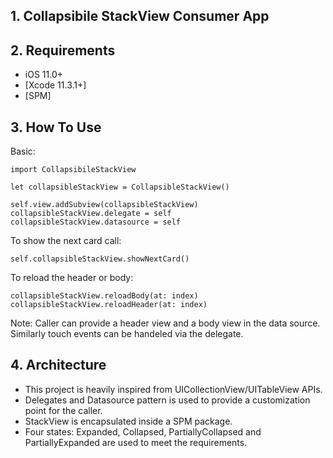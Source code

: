 ## 1. Collapsibile StackView Consumer App


## 2. Requirements
- iOS 11.0+
- [Xcode 11.3.1+]
- [SPM]


## 3. How To Use
Basic:
```
import CollapsibileStackView

let collapsibleStackView = CollapsibleStackView()

self.view.addSubview(collapsibleStackView)
collapsibleStackView.delegate = self
collapsibleStackView.datasource = self
```

To show the next card call:
```
self.collapsibleStackView.showNextCard()
```

To reload the header or body:
```
collapsibleStackView.reloadBody(at: index)
collapsibleStackView.reloadHeader(at: index)
```
Note: Caller can provide a header view and a body view in the data source. Similarly touch events can be handeled via the delegate.


## 4. Architecture
- This project is heavily inspired from UICollectionView/UITableView APIs.
- Delegates and Datasource pattern is used to provide a customization point for the caller.
- StackView is encapsulated inside a SPM package.
- Four states: Expanded, Collapsed, PartiallyCollapsed and PartiallyExpanded are used to meet the requirements.

